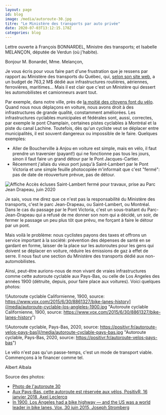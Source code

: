 ```yaml
---
layout: page
id: blog
image: /media/autoroute-30.jpg
titre: "Le Ministère des transports par auto privée"
date: 2020-07-03T13:12:15.178Z
categories: blog
---
```


Lettre ouverte à François BONNARDEL, Ministre des transports; et Isabelle MELANÇON, députée de Verdun (où j'habite).

Bonjour M. Bonardel, Mme. Melançon,

Je vous écris pour vous faire part d'une frustration que je ressens par rapport au Ministère des transports du Québec, qui, [selon son site web](https://www.transports.gouv.qc.ca/fr/ministere/organisation/Pages/budget.aspx), a un budget de 763,2 M$ dédié aux infrastructures routières, aériennes, ferrovières, maritimes... Mais il est clair que c'est un Ministère qui dessert les automobilistes et camionneurs avant tout.

Par exemple, dans notre ville, près de [la moitié des citoyens font du vélo](http://ville.montreal.qc.ca/pls/portal/docs/page/transports_fr/media/documents/etat_velo_2015.pdf). Quand nous nous déplaçons en voiture, nous avons droit à des infrastructures de grande qualité, constamment améliorées. Les infrastructures cyclables municipales et fédérales sont, aussi, correctes, par exemple le pont Champlain, certaines pistes cyclables à Montréal et la piste du canal Lachine.
Toutefois, dès qu'un cycliste veut se déplacer entre municipalités, il est souvent dangereux ou impossible de le faire.
Quelques exemples:

* Aller de Boucherville à Anjou en voiture est simple, mais en vélo, il faut prendre un traversier (payant!) qui ne fonctionne pas tous les jours, sinon il faut faire un grand détour par le Pont Jacques-Cartier.
* Récemment j'allais du vieux port jusqu'à Saint-Lambert par le Pont Victoria et une simple feuille photocopiée m'informait que c'est "fermé": pas de date de réouverture prévue, pas de détour.

![Affiche Accès écluses Saint-Lambert fermé pour travaux, prise au Parc Jean Drapeau, juin 2020](/media/acces-ecluses-saint-lambert-ferme-pour-travaux.jpg "Affiche Accès écluses Saint-Lambert fermé pour travaux, prise au Parc Jean Drapeau, juin 2020")

Je sais, vous me direz que ce n'est pas la responsabilité du Ministère des transports, c'est le parc Jean-Drapeau, ou Saint-Lambert, ou Montréal. Dans le cas du passage par le Pont Victoria, c'est un sous-traitant du Parc-Jean-Drapeau qui a refusé de me donner son nom qui a décidé, un soir, de fermer le passage un peu plus tôt que prévu, me forçant à faire le détour par un pont.

Mais voilà le problème: nous cyclistes payons des taxes et offrons un service important à la société: prévention des dépenses de santé en se gardant en forme, laisser de la place sur les autoroutes pour les gens qui doivent se déplacer en voiture, réduire les émissions de gaz à effet de serre. Il nous faut une section du Ministère des transports dédié aux non-automobilistes. 

Ainsi, peut-être aurions-nous de mon vivant de vraies infrastructures comme cette autoroute cyclable aux Pays-Bas, ou celle de Los Angeles des années 1900 (détruite, depuis, pour faire place aux voitures). Voici quelques photos:

![Autoroute cyclable Californienne, 1900, source: https://www.vox.com/2015/6/30/8861327/bike-lanes-history](/media/autoroute-cyclable-los-angleles-1900.jpg "Autoroute cyclable Californienne, 1900, source: https://www.vox.com/2015/6/30/8861327/bike-lanes-history")

![Autoroute cyclable, Pays-Bas, 2020, source: https://positivr.fr/autoroute-velos-pays-bas](/media/autoroute-cyclable-pays-bas.jpg "Autoroute cyclable, Pays-Bas, 2020, source: https://positivr.fr/autoroute-velos-pays-bas")

Le vélo n'est pas qu'un passe-temps, c'est un mode de transport viable. Commençons à le financer comme tel.

Albert Albala

Source des photos:

* [Photo de l'autoroute 30](https://www.lecourrierdusud.ca/wp-content/uploads/sites/51/2018/06/Autor210416-06-1600x1081.jpg)
* [Aux Pays-Bas, cette autoroute est réservée aux vélos, PositivR, 16 janvier 2018, Axel Leclercq](https://positivr.fr/autoroute-velos-pays-bas)
* [In 1900, Los Angeles had a bike highway — and the US was a world leader in bike lanes, Vox, 30 juin 2015, Joseph Stromberg](https://www.vox.com/2015/6/30/8861327/bike-lanes-history)

